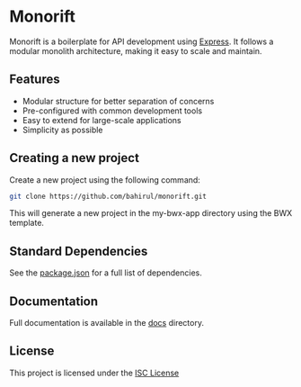 # Monorift

Monorift is a boilerplate for API development using [Express](https://expressjs.com/).
It follows a modular monolith architecture, making it easy to scale and maintain.

## Features

- Modular structure for better separation of concerns
- Pre-configured with common development tools
- Easy to extend for large-scale applications
- Simplicity as possible

## Creating a new project

Create a new project using the following command:

```bash
git clone https://github.com/bahirul/monorift.git
```

This will generate a new project in the my-bwx-app directory using the BWX template.


## Standard Dependencies

See the [package.json](package.json) for a full list of dependencies.

## Documentation

Full documentation is available in the [docs](docs) directory.


## License

This project is licensed under the [ISC License](LICENSE)
